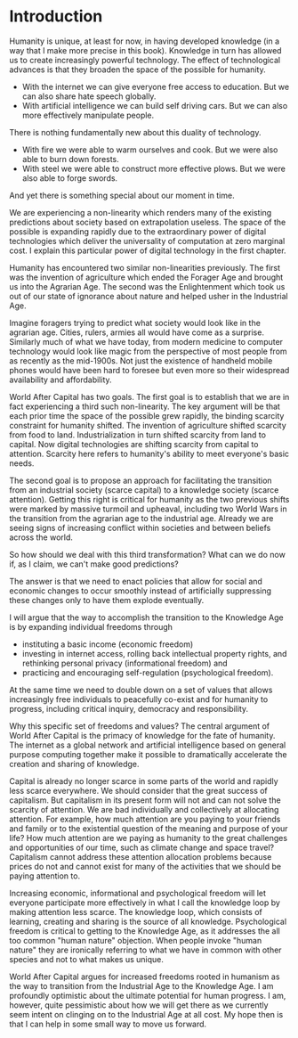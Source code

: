 # Introduction

Humanity is unique, at least for now, in having developed knowledge (in a way that I make more precise in this book). Knowledge in turn has allowed us to create increasingly powerful technology. The effect of technological advances is that they broaden the space of the possible for humanity.

* With the internet we can give everyone free access to education. But we can also share hate speech globally.
* With artificial intelligence we can build self driving cars. But we can also more effectively manipulate people.

There is nothing fundamentally new about this duality of technology.

* With fire we were able to warm ourselves and cook. But we were also able to burn down forests.
* With steel we were able to construct more effective plows. But we were also able to forge swords.

And yet there is something special about our moment in time.

We are experiencing a non-linearity which renders many of the existing predictions about society based on extrapolation useless. The space of the possible is expanding rapidly due to the extraordinary power of digital technologies which deliver the universality of computation at zero marginal cost. I explain this particular power of digital technology in the first chapter.

Humanity has encountered two similar non-linearities previously. The first was the invention of agriculture which ended the Forager Age and brought us into the Agrarian Age. The second was the Enlightenment which took us out of our state of ignorance about nature and helped usher in the Industrial Age. 

Imagine foragers trying to predict what society would look like in the agrarian age. Cities, rulers, armies all would have come as a surprise. Similarly much of what we have today, from modern medicine to computer technology would look like magic from the perspective of most people from as recently as the mid-1900s. Not just the existence of handheld mobile phones would have been hard to foresee but even more so their widespread availability and affordability.  

World After Capital has two goals. The first goal is to establish that we are in fact experiencing a third such non-linearity. The key argument will be that each prior time the space of the possible grew rapidly, the binding scarcity constraint for humanity shifted. The invention of agriculture shifted scarcity from food to land. Industrialization in turn shifted scarcity from land to capital. Now digital technologies are shifting scarcity from capital to attention. Scarcity here refers to humanity&apos;s ability to meet everyone&apos;s basic needs.

The second goal is to propose an approach for facilitating the transition from an industrial society (scarce capital) to a knowledge society (scarce attention). Getting this right is critical for humanity as the two previous shifts were marked by massive turmoil and upheaval, including two World Wars in the transition from the agrarian age to the industrial age. Already we are seeing signs of increasing conflict within societies and between beliefs across the world.

So how should we deal with this third transformation? What can we do now if, as I claim, we can't make good predictions?

The answer is that we need to enact policies that allow for social and economic changes to occur smoothly instead of artificially suppressing these changes only to have them explode eventually.

I will argue that the way to accomplish the transition to the Knowledge Age is by expanding individual freedoms through
* instituting a basic income (economic freedom)
* investing in internet access, rolling back intellectual property rights, and rethinking personal privacy (informational freedom) and 
* practicing and encouraging self-regulation (psychological freedom).

At the same time we need to double down on a set of values that allows increasingly free individuals to peacefully co-exist and for humanity to progress, including critical inquiry, democracy and responsibility.

Why this specific set of freedoms and values? The central argument of World After Capital is the primacy of knowledge for the fate of humanity. The internet as a global network and artificial intelligence based on general purpose computing together make it possible to dramatically accelerate the creation and sharing of knowledge.

Capital is already no longer scarce in some parts of the world and rapidly less scarce everywhere. We should consider that the great success of capitalism. But capitalism in its present form will not and can not solve the scarcity of attention. We are bad individually and collectively at allocating attention. For example, how much attention are you paying to your friends and family or to the existential question of the meaning and purpose of your life? How much attention are we paying as humanity to the great challenges and opportunities of our time, such as climate change and space travel? Capitalism cannot address these attention allocation problems because prices do not and cannot exist for many of the activities that we should be paying attention to.

Increasing economic, informational and psychological freedom will let everyone participate more effectively in what I call the knowledge loop by making attention less scarce. The knowledge loop, which consists of learning, creating and sharing is the source of all knowledge. Psychological freedom is critical to getting to the Knowledge Age, as it addresses the all too common "human nature" objection. When people invoke "human nature" they are ironically referring to what we have in common with other species and not to what makes us unique. 

World After Capital argues for increased freedoms rooted in humanism as the way to transition from the Industrial Age to the Knowledge Age. I am profoundly optimistic about the ultimate potential for human progress. I am, however, quite pessimistic about how we will get there as we currently seem intent on clinging on to the Industrial Age at all cost. My hope then is that I can help in some small way to move us forward.  



